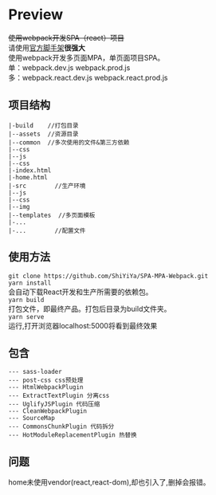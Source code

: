 # Preview
~~使用webpack开发SPA（react）项目~~  
请使用[官方脚手架](https://github.com/facebook/create-react-app)**很强大**  
使用webpack开发多页面MPA，单页面项目SPA。  
单：webpack.dev.js webpack.prod.js  
多：webpack.react.dev.js webpack.react.prod.js

## 项目结构
```
|-build    //打包目录
|--assets  //资源目录
|--common  //多次使用的文件&第三方依赖
|--css
|--js
|--css
|-index.html
|-home.html
|-src        //生产环境
|--js
|--css
|--img
|--templates  //多页面模板
|-...
|-...        //配置文件
```

## 使用方法
```git clone https://github.com/ShiYiYa/SPA-MPA-Webpack.git```  
```yarn install```   
会自动下载React开发和生产所需要的依赖包。  
```yarn build```  
打包文件，即最终产品。打包后目录为build文件夹。  
```yarn serve```  
运行,打开浏览器localhost:5000将看到最终效果

## 包含
```
--- sass-loader 
--- post-css css预处理 
--- HtmlWebpackPlugin 
--- ExtractTextPlugin 分离css
--- UglifyJSPlugin 代码压缩
--- CleanWebpackPlugin
--- SourceMap
--- CommonsChunkPlugin 代码拆分
--- HotModuleReplacementPlugin 热替换
```

## 问题

home未使用vendor(react,react-dom),却也引入了,删掉会报错。